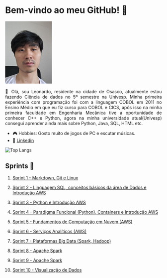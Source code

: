 # Bem-vindo ao meu GitHub! 👋

<img src="assets/images/photo_2024-10-23_11-49-16.jpg" 
     width="150" 
     height=auto />

<p style='text-align: justify;'>👋 Olá, sou Leonardo, residente na cidade de Osasco, atualmente estou fazendo Ciência de dados no 5º semestre na Univesp. Minha primeira experiência com programação foi com a linguagem COBOL em 2011 no Ensino Médio em que eu fiz curso para COBOL e CICS, após isso na minha primeira faculdade em Engenharia Mecânica tive a oportunidade de conhecer C++ e Python, agora na minha universidade atual(Univesp) consegui aprender ainda mais sobre Python, Java, SQL, HTML etc.</p>

- 🎮 Hobbies: Gosto muito de jogos de PC e escutar músicas.
- 🤝 [Linkedin](https://www.linkedin.com/in/leonardo-ohama-845a5b1a3)


![Top Langs](https://github-readme-stats.vercel.app/api/top-langs/?username=LeonardoMOH&layout=compact)


## Sprints 🏃

1. [Sprint 1 - Markdown, Git e Linux](<Sprint 1/README.md>)

2. [Sprint 2 - Linguagem SQL, conceitos básicos da área de Dados e Introdução AWS](<Sprint 2/README.md>)

3. [Sprint 3 - Python e Introdução AWS](<Sprint 3/README.md>)

4. [Sprint 4 - Paradigma Funcional (Python), Containers e Introdução AWS](<Sprint 4/README.md>)

5. [Sprint 5 - Fundamentos de Computação em Nuvem (AWS)](<Sprint 5/README.md>)

6. [Sprint 6 - Serviços Analíticos (AWS)](<Sprint 6/README.md>)

7. [Sprint 7 - Plataformas Big Data (Spark, Hadoop)](<Sprint 7/README.md>)

8. [Sprint 8 - Apache Spark](<Sprint 8/README.md>)

9. [Sprint 9 - Apache Spark](<Sprint 9/README.md>)

10. [Sprint 10 - Visualização de Dados](<Sprint 10/README.md>)
